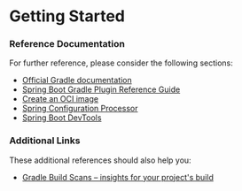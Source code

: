 # Getting Started

### Reference Documentation

For further reference, please consider the following sections:

* [Official Gradle documentation](https://docs.gradle.org)
* [Spring Boot Gradle Plugin Reference Guide](https://docs.spring.io/spring-boot/3.4.0/gradle-plugin)
* [Create an OCI image](https://docs.spring.io/spring-boot/3.4.0/gradle-plugin/packaging-oci-image.html)
* [Spring Configuration Processor](https://docs.spring.io/spring-boot/3.4.0/specification/configuration-metadata/annotation-processor.html)
* [Spring Boot DevTools](https://docs.spring.io/spring-boot/3.4.0/reference/using/devtools.html)

### Additional Links

These additional references should also help you:

* [Gradle Build Scans – insights for your project's build](https://scans.gradle.com#gradle)

